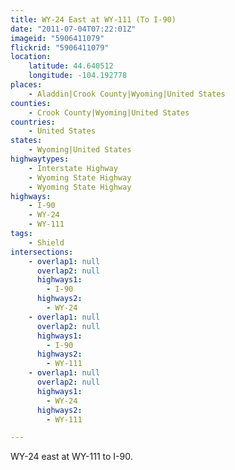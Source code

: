 ```yaml
---
title: WY-24 East at WY-111 (To I-90)
date: "2011-07-04T07:22:01Z"
imageid: "5906411079"
flickrid: "5906411079"
location:
    latitude: 44.640512
    longitude: -104.192778
places:
    - Aladdin|Crook County|Wyoming|United States
counties:
    - Crook County|Wyoming|United States
countries:
    - United States
states:
    - Wyoming|United States
highwaytypes:
    - Interstate Highway
    - Wyoming State Highway
    - Wyoming State Highway
highways:
    - I-90
    - WY-24
    - WY-111
tags:
    - Shield
intersections:
    - overlap1: null
      overlap2: null
      highways1:
        - I-90
      highways2:
        - WY-24
    - overlap1: null
      overlap2: null
      highways1:
        - I-90
      highways2:
        - WY-111
    - overlap1: null
      overlap2: null
      highways1:
        - WY-24
      highways2:
        - WY-111

---
```

WY-24 east at WY-111 to I-90.